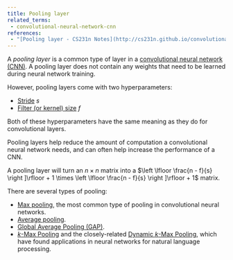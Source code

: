 ```yaml
---
title: Pooling layer
related_terms:
 - convolutional-neural-network-cnn
references:
 - "[Pooling layer - CS231n Notes](http://cs231n.github.io/convolutional-networks/#pool)"
---
```

A *pooling layer* is a common type of layer in a
[convolutional neural network (CNN)][1]. A pooling layer does not contain
any weights that need to be learned during neural network training.

However, pooling layers come with two hyperparameters:
 - [Stride][7] $s$
 - [Filter (or kernel) size][8] $f$

Both of these hyperparameters have the same meaning as they do for convolutional
layers.

Pooling layers help reduce the amount of computation a convolutional neural
network needs, and can often help increase the performance of a CNN.

A pooling layer will turn an $n \times n$ matrix into a
$\left \lfloor \frac{n - f}{s} \right ]\rfloor + 1 \times \left \lfloor \frac{n - f}{s} \right ]\rfloor + 1$ matrix.

There are several types of pooling:
 - [Max pooling][2], the most common type of pooling in convolutional neural networks.
 - [Average pooling][3].
 - [Global Average Pooling (GAP)][4].
 - [$k$-Max Pooling][5] and the closely-related [Dynamic $k$-Max Pooling][6],
 which have found applications in neural networks for natural language processing.

[1]: /terms/convolutional-neural-network-cnn/
[2]: /terms/max-pooling/
[3]: /terms/average-pooling/
[4]: /terms/global-average-pooling-gap/
[5]: /terms/k-max-pooling/
[6]: /terms/dynamic-k-max-pooling
[7]: /terms/stride-convolution/
[8]: /terms/filter-convolution/

